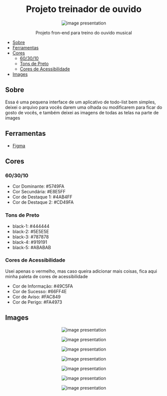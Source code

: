 <h1 align="center">Projeto treinador de ouvido</h1>

<div align="center">
  <img
    src="https://github.com/Pyedrown/CateTodo-design/blob/master/images/Task.png"
    alt="image presentation"
    align="center"
  />
</div>

<p align="center">Projeto fron-end para treino do ouvido musical</p>

* [Sobre](#Sobre)
* [Ferramentas](#Ferramentas)
* [Cores](#Cores)
  * [60/30/10](#60/30/10)
  * [Tons de Preto](#Tons-de-Preto)
  * [Cores de Acessibilidade](#Cores-de-Acessibilidade)
* [Images](#Images)

## Sobre
Essa é uma pequena interface de um aplicativo de todo-list bem simples, deixei o arquivo para vocês darem uma olhada ou modificarem para ficar do gosto de vocês, e
também deixei as imagens de todas as telas na parte de images

## Ferramentas

- [Figma](https://www.figma.com/?fuid=)

## Cores

### 60/30/10
- Cor Dominante: #5749FA
- Cor Secundária: #E8E5FF
- Cor de Destaque 1: #4AB4FF
- Cor de Destaque 2: #CD49FA

### Tons de Preto
- black-1: #444444
- black-2: #5E5E5E
- black-3: #787878
- black-4: #919191
- black-5: #ABABAB

### Cores de Acessibilidade
Usei apenas o vermelho, mas caso queira adicionar mais coisas, fica aqui minha paleta de cores de acessibilidade

- Cor de Informação: #49C5FA
- Cor de Sucesso: #66FF4E
- Cor de Aviso: #FAC849
- Cor de Perigo: #FA4973

## Images

<div align="center">
  <img
  src="https://github.com/Pyedrown/CateTodo-design/blob/master/images/Splash%20Screen.png"
  alt="image presentation"
  align="center"
/>

<img
  src="https://github.com/Pyedrown/CateTodo-design/blob/master/images/Login.png"
  alt="image presentation"
  align="center"
/>

<img
  src="https://github.com/Pyedrown/CateTodo-design/blob/master/images/Register.png"
  alt="image presentation"
  align="center"
/>

<img
  src="https://github.com/Pyedrown/CateTodo-design/blob/master/images/Task.png"
  alt="image presentation"
  align="center"
/>

<img
  src="https://github.com/Pyedrown/CateTodo-design/blob/master/images/Category.png"
  alt="image presentation"
  align="center"
/>

<img
  src="https://github.com/Pyedrown/CateTodo-design/blob/master/images/Remove%20Category.png"
  alt="image presentation"
  align="center"
/>

<img
  src="https://github.com/Pyedrown/CateTodo-design/blob/master/images/View%20Category.png"
  alt="image presentation"
  align="center"
/>
</div>
